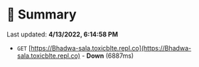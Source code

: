 # 📖 Summary
Last updated: **4/13/2022, 6:14:58 PM**

- `GET` [https://Bhadwa-sala.toxicblte.repl.co](https://Bhadwa-sala.toxicblte.repl.co) - **Down** (6887ms)
